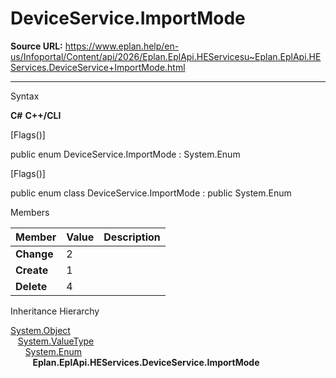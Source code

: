 # DeviceService.ImportMode

**Source URL:** https://www.eplan.help/en-us/Infoportal/Content/api/2026/Eplan.EplApi.HEServicesu~Eplan.EplApi.HEServices.DeviceService+ImportMode.html

---

Syntax

**C#**
**C++/CLI**


[Flags()]

public enum DeviceService.ImportMode : System.Enum

[Flags()]

public enum class DeviceService.ImportMode : public System.Enum


Members

| Member | Value | Description |
| --- | --- | --- |
| **Change** | 2 |  |
| **Create** | 1 |  |
| **Delete** | 4 |  |

Inheritance Hierarchy

[System.Object](#)  
   [System.ValueType](#)  
      [System.Enum](#)  
         **Eplan.EplApi.HEServices.DeviceService.ImportMode**

